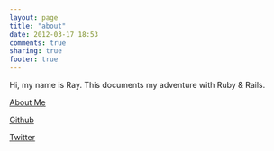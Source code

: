 ```yaml
---
layout: page
title: "about"
date: 2012-03-17 18:53
comments: true
sharing: true
footer: true
---
```


Hi, my name is Ray. This documents my adventure with Ruby & Rails.

<p><a href="http://www.about.me/raywu">About Me</a></p>
<p><a href="http://www.github.com/raywu">Github</a></p>
<p><a href="http://www.twitter.com/raymond_wu">Twitter</a></p>
